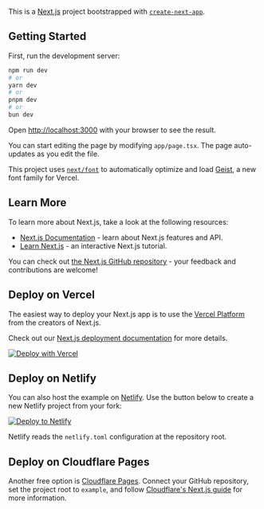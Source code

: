 This is a [Next.js](https://nextjs.org) project bootstrapped with [`create-next-app`](https://nextjs.org/docs/app/api-reference/cli/create-next-app).

## Getting Started

First, run the development server:

```bash
npm run dev
# or
yarn dev
# or
pnpm dev
# or
bun dev
```

Open [http://localhost:3000](http://localhost:3000) with your browser to see the result.

You can start editing the page by modifying `app/page.tsx`. The page auto-updates as you edit the file.

This project uses [`next/font`](https://nextjs.org/docs/app/building-your-application/optimizing/fonts) to automatically optimize and load [Geist](https://vercel.com/font), a new font family for Vercel.

## Learn More

To learn more about Next.js, take a look at the following resources:

- [Next.js Documentation](https://nextjs.org/docs) - learn about Next.js features and API.
- [Learn Next.js](https://nextjs.org/learn) - an interactive Next.js tutorial.

You can check out [the Next.js GitHub repository](https://github.com/vercel/next.js) - your feedback and contributions are welcome!

## Deploy on Vercel

The easiest way to deploy your Next.js app is to use the [Vercel Platform](https://vercel.com/new?utm_medium=default-template&filter=next.js&utm_source=create-next-app&utm_campaign=create-next-app-readme) from the creators of Next.js.

Check out our [Next.js deployment documentation](https://nextjs.org/docs/app/building-your-application/deploying) for more details.

[![Deploy with Vercel](https://vercel.com/button)](https://vercel.com/new/clone?repository-url=https://github.com/kevinjosethomas/maia2-js)

## Deploy on Netlify

You can also host the example on [Netlify](https://www.netlify.com/). Use the button below to create a new Netlify project from your fork:

[![Deploy to Netlify](https://www.netlify.com/img/deploy/button.svg)](https://app.netlify.com/start/deploy?repository=https://github.com/kevinjosethomas/maia2-js)

Netlify reads the `netlify.toml` configuration at the repository root.

## Deploy on Cloudflare Pages

Another free option is [Cloudflare Pages](https://pages.cloudflare.com/). Connect your GitHub repository, set the project root to `example`, and follow [Cloudflare's Next.js guide](https://developers.cloudflare.com/pages/framework-guides/deploy-a-nextjs-site/) for more information.
